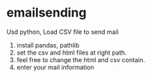 # emailsending
Usd python, Load CSV file to send mail
1. install pandas, pathlib
2. set the csv and html files at right path.
3. feel free to change the html and csv contain.
4. enter your mail information
